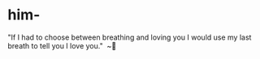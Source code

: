 # him-
"If I had to choose between breathing and loving you I would use my last breath to tell you I love you." 
~🪼
